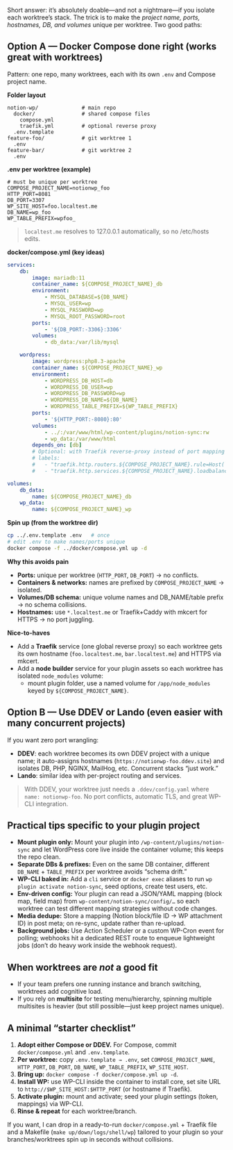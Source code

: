 Short answer: it’s absolutely doable—and not a nightmare—if you isolate each worktree’s stack. The trick is to make the _project name, ports, hostnames, DB, and volumes_ unique per worktree. Two good paths:

## Option A — Docker Compose done right (works great with worktrees)

Pattern: one repo, many worktrees, each with its own `.env` and Compose project name.

**Folder layout**

```
notion-wp/              # main repo
  docker/               # shared compose files
    compose.yml
    traefik.yml         # optional reverse proxy
  .env.template
feature-foo/            # git worktree 1
  .env
feature-bar/            # git worktree 2
  .env
```

**.env per worktree (example)**

```
# must be unique per worktree
COMPOSE_PROJECT_NAME=notionwp_foo
HTTP_PORT=8081
DB_PORT=3307
WP_SITE_HOST=foo.localtest.me
DB_NAME=wp_foo
WP_TABLE_PREFIX=wpfoo_
```

> `localtest.me` resolves to 127.0.0.1 automatically, so no /etc/hosts edits.

**docker/compose.yml (key ideas)**

```yaml
services:
    db:
        image: mariadb:11
        container_name: ${COMPOSE_PROJECT_NAME}_db
        environment:
            - MYSQL_DATABASE=${DB_NAME}
            - MYSQL_USER=wp
            - MYSQL_PASSWORD=wp
            - MYSQL_ROOT_PASSWORD=root
        ports:
            - '${DB_PORT:-3306}:3306'
        volumes:
            - db_data:/var/lib/mysql

    wordpress:
        image: wordpress:php8.3-apache
        container_name: ${COMPOSE_PROJECT_NAME}_wp
        environment:
            - WORDPRESS_DB_HOST=db
            - WORDPRESS_DB_USER=wp
            - WORDPRESS_DB_PASSWORD=wp
            - WORDPRESS_DB_NAME=${DB_NAME}
            - WORDPRESS_TABLE_PREFIX=${WP_TABLE_PREFIX}
        ports:
            - '${HTTP_PORT:-8080}:80'
        volumes:
            - ../:/var/www/html/wp-content/plugins/notion-sync:rw
            - wp_data:/var/www/html
        depends_on: [db]
        # Optional: with Traefik reverse-proxy instead of port mapping
        # labels:
        #   - "traefik.http.routers.${COMPOSE_PROJECT_NAME}.rule=Host(`${WP_SITE_HOST}`)"
        #   - "traefik.http.services.${COMPOSE_PROJECT_NAME}.loadbalancer.server.port=80"

volumes:
    db_data:
        name: ${COMPOSE_PROJECT_NAME}_db
    wp_data:
        name: ${COMPOSE_PROJECT_NAME}_wp
```

**Spin up (from the worktree dir)**

```bash
cp ../.env.template .env   # once
# edit .env to make names/ports unique
docker compose -f ../docker/compose.yml up -d
```

**Why this avoids pain**

- **Ports:** unique per worktree (`HTTP_PORT`, `DB_PORT`) → no conflicts.
- **Containers & networks:** names are prefixed by `COMPOSE_PROJECT_NAME` → isolated.
- **Volumes/DB schema:** unique volume names and DB_NAME/table prefix → no schema collisions.
- **Hostnames:** use `*.localtest.me` or Traefik+Caddy with mkcert for HTTPS → no port juggling.

**Nice-to-haves**

- Add a **Traefik** service (one global reverse proxy) so each worktree gets its own hostname (`foo.localtest.me`, `bar.localtest.me`) and HTTPS via mkcert.
- Add a **node builder** service for your plugin assets so each worktree has isolated `node_modules` volume:
    - mount plugin folder, use a named volume for `/app/node_modules` keyed by `${COMPOSE_PROJECT_NAME}`.

## Option B — Use DDEV or Lando (even easier with many concurrent projects)

If you want zero port wrangling:

- **DDEV**: each worktree becomes its own DDEV project with a unique name; it auto-assigns hostnames (`https://notionwp-foo.ddev.site`) and isolates DB, PHP, NGINX, MailHog, etc. Concurrent stacks “just work.”
- **Lando**: similar idea with per-project routing and services.

> With DDEV, your worktree just needs a `.ddev/config.yaml` where `name: notionwp-foo`. No port conflicts, automatic TLS, and great WP-CLI integration.

## Practical tips specific to your plugin project

- **Mount plugin only:** Mount your plugin into `/wp-content/plugins/notion-sync` and let WordPress core live inside the container volume; this keeps the repo clean.
- **Separate DBs & prefixes:** Even on the same DB container, different `DB_NAME` + `TABLE_PREFIX` per worktree avoids “schema drift.”
- **WP-CLI baked in:** Add a `cli` service or `docker exec` aliases to run `wp plugin activate notion-sync`, seed options, create test users, etc.
- **Env-driven config:** Your plugin can read a JSON/YAML mapping (block map, field map) from `wp-content/notion-sync/config/…` so each worktree can test different mapping strategies without code changes.
- **Media dedupe:** Store a mapping (Notion block/file ID → WP attachment ID) in post meta; on re-sync, update rather than re-upload.
- **Background jobs:** Use Action Scheduler or a custom WP-Cron event for polling; webhooks hit a dedicated REST route to enqueue lightweight jobs (don’t do heavy work inside the webhook request).

## When worktrees are _not_ a good fit

- If your team prefers one running instance and branch switching, worktrees add cognitive load.
- If you rely on **multisite** for testing menu/hierarchy, spinning multiple multisites is heavier (but still possible—just keep project names unique).

## A minimal “starter checklist”

1. **Adopt either Compose or DDEV.** For Compose, commit `docker/compose.yml` and `.env.template`.
2. **Per worktree:** copy `.env.template → .env`, set `COMPOSE_PROJECT_NAME`, `HTTP_PORT`, `DB_PORT`, `DB_NAME`, `WP_TABLE_PREFIX`, `WP_SITE_HOST`.
3. **Bring up:** `docker compose -f docker/compose.yml up -d`.
4. **Install WP:** use WP-CLI inside the container to install core, set site URL to `http://$WP_SITE_HOST:$HTTP_PORT` (or hostname if Traefik).
5. **Activate plugin:** mount and activate; seed your plugin settings (token, mappings) via WP-CLI.
6. **Rinse & repeat** for each worktree/branch.

If you want, I can drop in a ready-to-run `docker/compose.yml` + Traefik file and a Makefile (`make up/down/logs/shell/wp`) tailored to your plugin so your branches/worktrees spin up in seconds without collisions.
